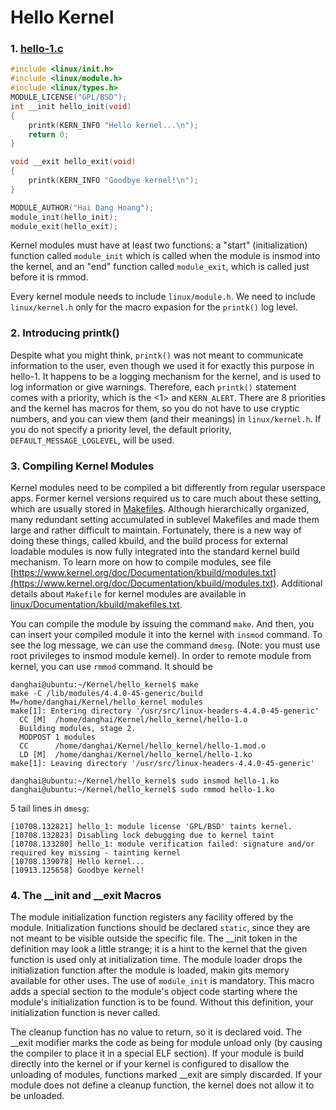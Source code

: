 # Hello Kernel

### 1. [hello-1.c](https://github.com/danghai/kernel/blob/master/hello_kernel/hello-1.c)

```c
#include <linux/init.h>
#include <linux/module.h>
#include <linux/types.h>
MODULE_LICENSE("GPL/BSD");
int __init hello_init(void)
{
    printk(KERN_INFO "Hello kernel...\n");
    return 0;
}

void __exit hello_exit(void)
{
    printk(KERN_INFO "Goodbye kernel!\n");
}

MODULE_AUTHOR("Hai Dang Hoang");
module_init(hello_init);
module_exit(hello_exit);
```

Kernel modules must have at least two functions: a "start" (initialization) function called `module_init` which is called when the module is insmod into the kernel, and an "end" function called `module_exit`, which is called just before it is rmmod.

Every kernel module needs to include `linux/module.h`. We need to include `linux/kernel.h` only for the macro expasion for the `printk()` log level.

### 2. Introducing printk()

Despite what you might think, `printk()` was not meant to communicate information to the user, even though we used it for exactly this purpose in hello-1. It happens to be a logging mechanism for the kernel, and is used to log information or give warnings. Therefore, each `printk()` statement comes with a priority, which is the <1> and `KERN_ALERT`. There are 8 priorities and the kernel has macros for them, so you do not have to use cryptic numbers, and you can view them (and their meanings) in `linux/kernel.h`. If you do not specify a priority level, the default priority, `DEFAULT_MESSAGE_LOGLEVEL`, will be used.

### 3. Compiling Kernel Modules

Kernel modules need to be compiled a bit differently from regular userspace apps. Former kernel versions required us to care much about these  setting, which are usually stored in [Makefiles](https://github.com/danghai/Kernel/blob/master/hello_kernel/Makefile). Although hierarchically organized, many redundant setting accumulated in sublevel Makefiles and made them large and rather difficult to maintain. Fortunately, there is a new way of doing these things, called kbuild, and the build process for external loadable modules is now fully integrated into the standard kernel build mechanism. To learn more on how to compile modules, see file [https://www.kernel.org/doc/Documentation/kbuild/modules.txt](https://www.kernel.org/doc/Documentation/kbuild/modules.txt). Additional details about `Makefile` for kernel modules are available in [linux/Documentation/kbuild/makefiles.txt](linux/Documentation/kbuild/makefiles.txt).

You can compile the module by issuing the command `make`. And then, you can insert your compiled module it into the kernel with `insmod` command. To see the log message, we can use the command `dmesg`. (Note: you must use root privileges to insmod module kernel). In order to remote module from kernel, you can use `rmmod` command. It should be

```
danghai@ubuntu:~/Kernel/hello_kernel$ make
make -C /lib/modules/4.4.0-45-generic/build M=/home/danghai/Kernel/hello_kernel modules
make[1]: Entering directory '/usr/src/linux-headers-4.4.0-45-generic'
  CC [M]  /home/danghai/Kernel/hello_kernel/hello-1.o
  Building modules, stage 2.
  MODPOST 1 modules
  CC      /home/danghai/Kernel/hello_kernel/hello-1.mod.o
  LD [M]  /home/danghai/Kernel/hello_kernel/hello-1.ko
make[1]: Leaving directory '/usr/src/linux-headers-4.4.0-45-generic'

danghai@ubuntu:~/Kernel/hello_kernel$ sudo insmod hello-1.ko
danghai@ubuntu:~/Kernel/hello_kernel$ sudo rmmod hello-1.ko
```

5 tail lines in `dmesg`: 

```
[10708.132821] hello_1: module license 'GPL/BSD' taints kernel.
[10708.132823] Disabling lock debugging due to kernel taint
[10708.133280] hello_1: module verification failed: signature and/or required key missing - tainting kernel
[10708.139078] Hello kernel...
[10913.125658] Goodbye kernel!
```

### 4. The __init and __exit Macros

The module initialization function registers any facility offered by the module.
Initialization functions should be declared `static`, since they are not meant
to be visible outside the specific file. The __init token in the definition may look a little strange; it is a hint to the kernel that the given function is used only at initialization time. The module loader drops the initialization function after the module is loaded, makin gits memory available for other uses. The use of `module_init` is mandatory. This macro adds a special section to the module's object code starting where the module's initialization function is to be found. Without this definition, your initialization function is never called.

The cleanup function has no value to return, so it is declared void. The __exit modifier marks the code as being for module unload only (by causing the compiler to place it in a special ELF section). If your module is build directly into the kernel or if your kernel is configured to disallow the unloading of modules, functions marked __exit are simply discarded. If your module does not define a cleanup function, the kernel does not allow it to be unloaded.



